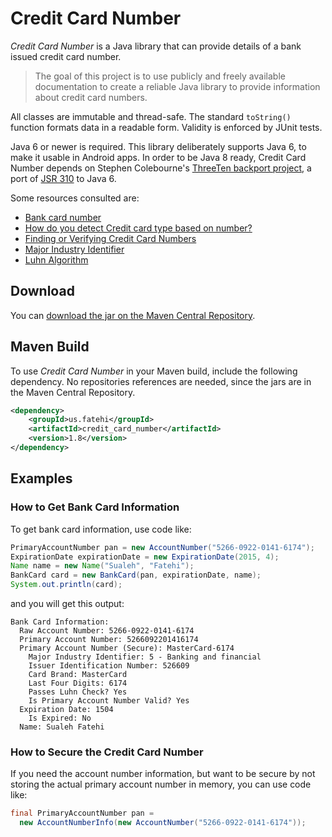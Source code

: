 # Credit Card Number

*Credit Card Number* is a Java library that can provide details of a bank issued credit card number. 

> The goal of this project is to use publicly and freely available documentation to create a reliable Java library to provide information about credit card numbers.

All classes are immutable and thread-safe. The standard `toString()` function formats data in a readable form. Validity is enforced by JUnit tests. 

Java 6 or newer is required. This library deliberately supports Java 6, to make it usable in Android apps. In order to be Java 8 ready, Credit Card Number depends on Stephen Colebourne's [ThreeTen backport project](https://github.com/ThreeTen/threetenbp), a port of [JSR 310](https://jcp.org/en/jsr/detail?id=310) to Java 6. 

Some resources consulted are:
* [Bank card number](http://en.wikipedia.org/wiki/Bank_card_number)
* [How do you detect Credit card type based on number?](http://stackoverflow.com/questions/72768/how-do-you-detect-credit-card-type-based-on-number)  
* [Finding or Verifying Credit Card Numbers](http://www.regular-expressions.info/creditcard.html)
* [Major Industry Identifier](https://en.wikipedia.org/wiki/Bank_card_number#Major_Industry_Identifier_.28MII.29)
* [Luhn Algorithm](http://en.wikipedia.org/wiki/Luhn_algorithm)

## Download

You can [download the jar on the Maven Central Repository](http://search.maven.org/#search%7Cga%7C1%7Ca%3A%22credit_card_number%22).

## Maven Build

To use *Credit Card Number* in your Maven build, include the following dependency. No repositories references are needed, since the jars are in the Maven Central Repository.
```xml
<dependency>
    <groupId>us.fatehi</groupId>
    <artifactId>credit_card_number</artifactId>
    <version>1.8</version>
</dependency>
```

## Examples

### How to Get Bank Card Information

To get bank card information, use code like:
```java
PrimaryAccountNumber pan = new AccountNumber("5266-0922-0141-6174");
ExpirationDate expirationDate = new ExpirationDate(2015, 4);
Name name = new Name("Sualeh", "Fatehi");
BankCard card = new BankCard(pan, expirationDate, name);
System.out.println(card);
```
and you will get this output:
```
Bank Card Information: 
  Raw Account Number: 5266-0922-0141-6174
  Primary Account Number: 5266092201416174
  Primary Account Number (Secure): MasterCard-6174
    Major Industry Identifier: 5 - Banking and financial
    Issuer Identification Number: 526609
    Card Brand: MasterCard
    Last Four Digits: 6174
    Passes Luhn Check? Yes
    Is Primary Account Number Valid? Yes
  Expiration Date: 1504
    Is Expired: No
  Name: Sualeh Fatehi
```

### How to Secure the Credit Card Number

If you need the account number information, but want to be secure by not storing the actual primary account number in memory, you can use code like:
```java
final PrimaryAccountNumber pan = 
  new AccountNumberInfo(new AccountNumber("5266-0922-0141-6174"));
```
